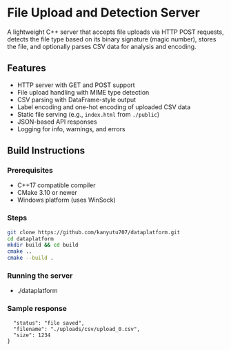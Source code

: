 # File Upload and Detection Server

A lightweight C++ server that accepts file uploads via HTTP POST requests, detects the file type based on its binary signature (magic number), stores the file, and optionally parses CSV data for analysis and encoding.

## Features

- HTTP server with GET and POST support
- File upload handling with MIME type detection
- CSV parsing with DataFrame-style output
- Label encoding and one-hot encoding of uploaded CSV data
- Static file serving (e.g., `index.html` from `./public`)
- JSON-based API responses
- Logging for info, warnings, and errors

## Build Instructions

### Prerequisites

- C++17 compatible compiler
- CMake 3.10 or newer
- Windows platform (uses WinSock)

### Steps

```bash
git clone https://github.com/kanyutu707/dataplatform.git
cd dataplatform
mkdir build && cd build
cmake ..
cmake --build .
```

### Running the server
- ./dataplatform

### Sample response
```{
  "status": "file saved",
  "filename": "./uploads/csv/upload_0.csv",
  "size": 1234
}

